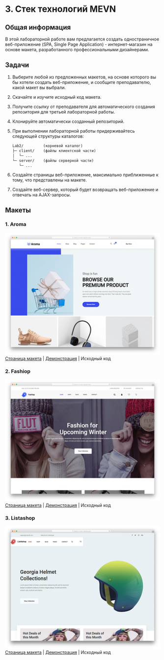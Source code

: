 # 3. Стек технологий MEVN

## Общая информация

В этой лабораторной работе вам предлагается создать одностраничное
веб-приложение (SPA, Single Page Application) - интернет-магазин на основе
макета, разработанного профессиональными дизайнерами.

## Задачи

1. Выберите любой из предложенных макетов, на основе которого вы бы хотели 
создать веб-приложение, и сообщите преподавателю, какой макет вы выбрали.

2. Скачайте и изучите исходный код макета.

3. Получите ссылку от преподавателя для автоматического создания репозитория
для третьей лабораторной работы.

4. Клонируйте автоматически созданный репозиторий.

5. При выполнении лабораторной работы придерживайтесь следующей структуры 
каталогов:
   
    ```
    Lab2/         (корневой каталог)
    ├─ client/    (файлы клиентской части)
    │  └─ ...
    └─ server/    (файлы серверной части)
       └─ ...
    ```
    
6. Создайте страницы веб-приложение, максимально приближенные к тому,
что представлены на макете.

7. Создайте веб-сервер, который будет возвращать веб-приложение и отвечать
на AJAX-запросы.

## Макеты

### 1. Aroma

![Внешний вид](./assets/Aroma.jpg)
[Страница макета](https://colorlib.com/wp/template/aroma) |
[Демонстрация](https://colorlib.com/preview/theme/aroma) |
<a :href="$withBase('/assets/labs/02/Aroma.zip')" download>Исходный код</a>

### 2. Fashiop

![Внешний вид](./assets/Fashiop.jpg)
[Страница макета](https://colorlib.com/wp/template/fashiop) |
[Демонстрация](https://colorlib.com/preview/theme/fashiop) |
<a :href="$withBase('/assets/labs/02/Fashiop.zip')" download>Исходный код</a>

### 3. Listashop

![Внешний вид](./assets/Listashop.jpg)
[Страница макета](https://colorlib.com/wp/template/listashop) |
[Демонстрация](https://colorlib.com/preview/theme/listashop) |
<a :href="$withBase('/assets/labs/02/Fashiop.zip')" download>Исходный код</a>

<disqus-comments
  page-uuid="d1f8203c-bafd-4e17-a9b8-be32d1c53373"
  page-title="3. Стек технологий MEVN | Лабораторные работы"/>